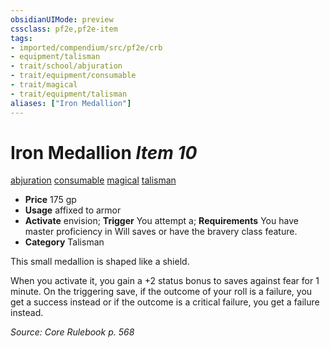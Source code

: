 ```yaml
---
obsidianUIMode: preview
cssclass: pf2e,pf2e-item
tags:
- imported/compendium/src/pf2e/crb
- equipment/talisman
- trait/school/abjuration
- trait/equipment/consumable
- trait/magical
- trait/equipment/talisman
aliases: ["Iron Medallion"]
---
```

# Iron Medallion *Item 10*  
[abjuration](abjuration.md)  [consumable](consumable.md)  [magical](magical.md)  [talisman](talisman.md)  

- **Price** 175 gp
- **Usage** affixed to armor
- **Activate** envision; **Trigger** You attempt a; **Requirements** You have master proficiency in Will saves or have the bravery class feature.
- **Category** Talisman

This small medallion is shaped like a shield.

When you activate it, you gain a +2 status bonus to saves against fear for 1 minute. On the triggering save, if the outcome of your roll is a failure, you get a success instead or if the outcome is a critical failure, you get a failure instead.

*Source: Core Rulebook p. 568*